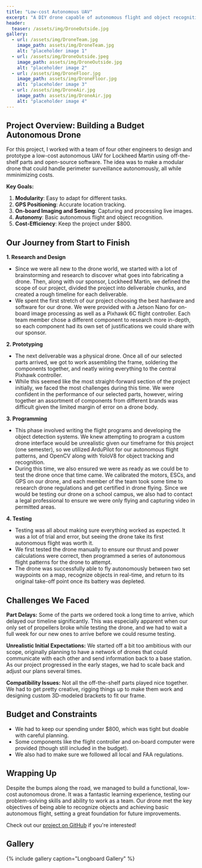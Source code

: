 ```yaml
---
title: "Low-cost Autonomous UAV"
excerpt: "A DIY drone capable of autonomous flight and object recognition, all for under $800!"
header:
  teaser: /assets/img/DroneOutside.jpg
gallery:
  - url: /assets/img/DroneTeam.jpg
    image_path: assets/img/DroneTeam.jpg
    alt: "placeholder image 1"
  - url: /assets/img/DroneOutside.jpeg
    image_path: assets/img/DroneOutside.jpg
    alt: "placeholder image 2"
  - url: /assets/img/DroneFloor.jpg
    image_path: assets/img/DroneFloor.jpg
    alt: "placeholder image 3"
  - url: /assets/img/DroneAir.jpg
    image_path: assets/img/DroneAir.jpg
    alt: "placeholder image 4"
---
```


## Project Overview: Building a Budget Autonomous Drone

For this project, I worked with a team of four other engineers to design and prototype a low-cost autonomous UAV for Lockheed Martin using off-the-shelf parts and open-source software. The idea was to make a modular drone that could handle perimeter surveillance autonomously, all while mminimizing costs.

**Key Goals:**
1. **Modularity**: Easy to adapt for different tasks.
2. **GPS Positioning**: Accurate location tracking.
3. **On-board Imaging and Sensing**: Capturing and processing live images.
5. **Autonomy**: Basic autonomous flight and object recognition.
6. **Cost-Efficiency**: Keep the project under $800.

## Our Journey from Start to Finish

**1. Research and Design**
   - Since we were all new to the drone world, we started with a lot of brainstorming and research to discover what goes into fabricating a drone. Then, along with our sponsor, Lockheed Martin, we defined the scope of our project, divided the project into deliverable chunks, and created a rough timeline for each deliverable.
   - We spent the first stretch of our project choosing the best hardware and software for our drone. We were provided with a Jetson Nano for on-board image processing as well as a Pixhawk 6C flight controller. Each team member chose a different component to research more in-depth, so each component had its own set of justifications we could share with our sponsor. 

**2. Prototyping**
   - The next deliverable was a physical drone. Once all of our selected parts arrived, we got to work assembling the frame, soldering the components together, and neatly wiring everything to the central Pixhawk controller.
   - While this seemed like the most straight-forward section of the project initially, we faced the most challenges during this time. We were confident in the performance of our selected parts, however, wiring together an assortment of components from different brands was difficult given the limited margin of error on a drone body. 

**3. Programming**
   - This phase involved writing the flight programs and developing the object detection systems. We knew attempting to program a custom drone interface would be unrealistic given our timeframe for this project (one semester), so we utilized ArduPilot for our autonomous flight patterns, and OpenCV along with YoloV8 for object tracking and recognition.
   - During this time, we also ensured we were as ready as we could be to test the drone once that time came. We calibrated the motors, ESCs, and GPS on our drone, and each member of the team took some time to research drone regulations and get certified in drone flying. Since we would be testing our drone on a school campus, we also had to contact a legal professional to ensure we were only flying and capturing video in permitted areas.

**4. Testing**
   - Testing was all about making sure everything worked as expected. It was a lot of trial and error, but seeing the drone take its first autonomous flight was worth it.
   - We first tested the drone manually to ensure our thrust and power calculations were correct, then programmed a series of autonomous flight patterns for the drone to attempt.
   - The drone was successfully able to fly autonomously between two set waypoints on a map, recognize objects in real-time, and return to its original take-off point once its battery was depleted.

## Challenges We Faced

**Part Delays:** Some of the parts we ordered took a long time to arrive, which delayed our timeline significantly. This was especially apparent when our only set of propellers broke while testing the drone, and we had to wait a full week for our new ones to arrive before we could resume testing.

**Unrealistic Initial Expectations:** We started off a bit too ambitious with our scope, originally planning to have a network of drones that could communicate with each other and send information back to a base station. As our project progressed in the early stages, we had to scale back and adjust our plans several times.

**Compatibility Issues:** Not all the off-the-shelf parts played nice together. We had to get pretty creative, rigging things up to make them work and designing custom 3D-modeled brackets to fit our frame.

## Budget and Constraints

- We had to keep our spending under $800, which was tight but doable with careful planning.
- Some components like the flight controller and on-board computer were provided (though still included in the budget).
- We also had to make sure we followed all local and FAA regulations.

## Wrapping Up

Despite the bumps along the road, we managed to build a functional, low-cost autonomous drone. It was a fantastic learning experience, testing our problem-solving skills and ability to work as a team. Our drone met the key objectives of being able to recognize objects and achieving basic autonomous flight, setting a great foundation for future improvements.

Check out our [project on GitHub](https://github.com/wal627/milo-the-drone) if you're interested!

## Gallery
{% include gallery caption="Longboard Gallery" %}

